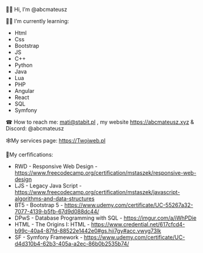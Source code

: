 🙋‍♂️ Hi, I’m @abcmateusz

👨‍🎓 I’m currently learning:
  - Html
  - Css
  - Bootstrap
  - JS
  - C++
  - Python
  - Java
  - Lua
  - PHP
  - Angular
  - React
  - SQL
  - Symfony
  
☎ How to reach me: mati@stabit.pl , my website https://abcmateusz.xyz & Discord: @abcmateusz

🕸My services page: https://Twojweb.pl

📃My cerfifications:
- RWD - Responsive Web Design - https://www.freecodecamp.org/certification/mstaszek/responsive-web-design
- LJS - Legacy Java Script - https://www.freecodecamp.org/certification/mstaszek/javascript-algorithms-and-data-structures
- BT5 - Bootstrap 5 - https://www.udemy.com/certificate/UC-55267a32-7077-4139-b5fb-67d9d088dc44/
- DPwS - Database Programming with SQL - https://imgur.com/a/iWhPDie
- HTML - The Origins I: HTML - https://www.credential.net/617cfcd4-b99c-40a4-87fd-88522e1442e0#gs.hji7gy#acc.vwyg73lk
- SF - Symfony Framework - https://www.udemy.com/certificate/UC-d4d310b4-62b3-405a-a2ec-86b0b2535b74/
